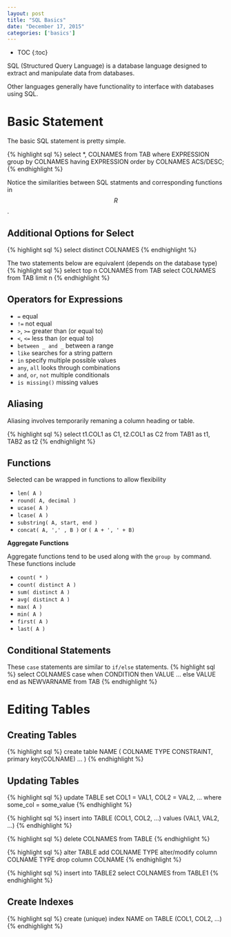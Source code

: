 ```yaml
---
layout: post
title: "SQL Basics"
date: "December 17, 2015"
categories: ['basics']
---
```


* TOC
{:toc}

SQL (Structured Query Language) is a database language designed to extract and manipulate data from databases. 

Other languages generally have functionality to interface with databases using SQL.

# Basic Statement
The basic SQL statement is pretty simple.

{% highlight sql %}
select *, COLNAMES 
from TAB
where EXPRESSION
group by COLNAMES
having EXPRESSION
order by COLNAMES ACS/DESC;
{% endhighlight %}

Notice the similarities between SQL statments and corresponding functions in $$R$$. 

## Additional Options for Select

{% highlight sql %}
select distinct COLNAMES
{% endhighlight %}

The two statements below are equivalent (depends on the database type)
{% highlight sql %}
select top n COLNAMES from TAB
select COLNAMES from TAB limit n
{% endhighlight %}

## Operators for Expressions

* `=` equal
* `!=` not equal
* `>`, `>=` greater than (or equal to)
* `<`, `<=` less than (or equal to)
* `between _ and _` between a range
* `like` searches for a string pattern
* `in` specify multiple possible values
* `any`, `all` looks through combinations
* `and`, `or`, `not` multiple conditionals
* `is missing()` missing values

## Aliasing
Aliasing involves temporarily remaning a column heading or table. 

{% highlight sql %}
select t1.COL1 as C1, t2.COL1 as C2
from TAB1 as t1, TAB2 as t2
{% endhighlight %}

## Functions

Selected can be wrapped in functions to allow flexibility

* `len( A )`
* `round( A, decimal )`
* `ucase( A )`
* `lcase( A )`
* `substring( A, start, end )`
* `concat( A, ',' , B )` or `( A + ', ' + B)`

**Aggregate Functions**

Aggregate functions tend to be used along with the `group by` command. These functions include

* `count( * )`
* `count( distinct A )`
* `sum( distinct A )`
* `avg( distinct A )`
* `max( A )`
* `min( A )`
* `first( A )`
* `last( A )`

## Conditional Statements
These `case` statements are similar to `if/else` statements.
{% highlight sql %}
select COLNAMES
case
  when CONDITION then VALUE
  ...
  else VALUE
end as NEWVARNAME
from TAB
{% endhighlight %}

# Editing Tables

## Creating Tables
{% highlight sql %}
create table NAME
(
COLNAME TYPE CONSTRAINT,
primary key(COLNAME)
...
)
{% endhighlight %}

## Updating Tables
{% highlight sql %}
update TABLE
set COL1 = VAL1, COL2 = VAL2, ...
where some_col = some_value
{% endhighlight %}

{% highlight sql %}
insert into TABLE (COL1, COL2, ...) 
values (VAL1, VAL2, ...)
{% endhighlight %}

{% highlight sql %}
delete COLNAMES from TABLE
{% endhighlight %}

{% highlight sql %}
alter TABLE
add COLNAME TYPE
alter/modify column COLNAME TYPE
drop column COLNAME
{% endhighlight %}

{% highlight sql %}
insert into TABLE2
select COLNAMES
from TABLE1
{% endhighlight %}

## Create Indexes
{% highlight sql %}
create (unique) index NAME
on TABLE (COL1, COL2, ...)
{% endhighlight %}

